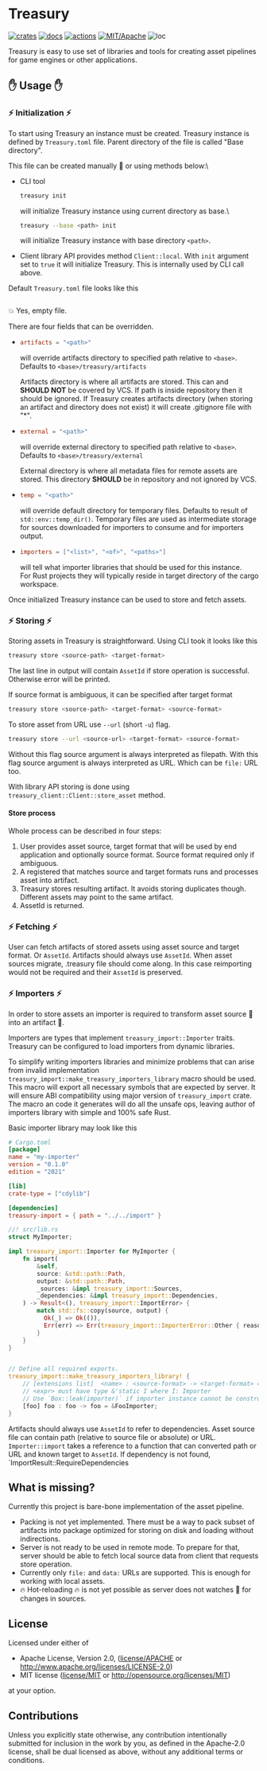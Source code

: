 # Treasury

[![crates](https://img.shields.io/crates/v/treasury.svg?style=for-the-badge&label=treasury)](https://crates.io/crates/treasury)
[![docs](https://img.shields.io/badge/docs.rs-treasury-66c2a5?style=for-the-badge&labelColor=555555&logoColor=white)](https://docs.rs/treasury)
[![actions](https://img.shields.io/github/workflow/status/arcana-engine/treasury/badge/master?style=for-the-badge)](https://github.com/arcana-engine/treasury/actions?query=workflow%3ARust)
[![MIT/Apache](https://img.shields.io/badge/license-MIT%2FApache-blue.svg?style=for-the-badge)](COPYING)
![loc](https://img.shields.io/tokei/lines/github/arcana-engine/treasury?style=for-the-badge)

Treasury is easy to use set of libraries and tools for creating asset pipelines for game engines or other applications.

## :hand: Usage :hand:

### :zap: Initialization :zap:

To start using Treasury an instance must be created.
Treasury instance is defined by `Treasury.toml` file.
Parent directory of the file is called "Base directory".

This file can be created manually :construction_worker: or using methods below:\
* CLI tool
  ```sh
  treasury init
  ```
  will initialize Treasury instance using current directory as base.\

  ```sh
  treasury --base <path> init
  ```
  will initialize Treasury instance with base directory `<path>`.
* Client library API provides method `Client::local`. With `init` argument set to `true` it will initialize Treasury. This is internally used by CLI call above.


Default `Treasury.toml` file looks like this
```toml
```
:boom: Yes, empty file.


There are four fields that can be overridden.

* ```toml
  artifacts = "<path>"
  ```
  will override artifacts directory to specified path relative to `<base>`. Defaults to `<base>/treasury/artifacts`

  Artifacts directory is where all artifacts are stored. This can and **SHOULD NOT** be covered by VCS. If path is inside repository then it should be ignored.
  If Treasury creates artifacts directory (when storing an artifact and directory does not exist) it will create .gitignore file with "*".

* ```toml
  external = "<path>"
  ```
  will override external directory to specified path relative to `<base>`. Defaults to `<base>/treasury/external`

  External directory is where all metadata files for remote assets are stored.
  This directory **SHOULD** be in repository and not ignored by VCS.

* ```toml
  temp = "<path>"
  ```
  will override default directory for temporary files. Defaults to result of `std::env::temp_dir()`.
  Temporary files are used as intermediate storage for sources downloaded for importers to consume and for importers output.

* ```toml
  importers = ["<list>", "<of>", "<paths>"]
  ```
  will tell what importer libraries that should be used for this instance.\
  For Rust projects they will typically reside in target directory of the cargo workspace.

Once initialized Treasury instance can be used to store and fetch assets.

### :zap: Storing :zap:

Storing assets in Treasury is straightforward.
Using CLI took it looks like this

```sh
treasury store <source-path> <target-format>
```

The last line in output will contain `AssetId` if store operation is successful.
Otherwise error will be printed.


If source format is ambiguous, it can be specified after target format

```sh
treasury store <source-path> <target-format> <source-format>
```


To store asset from URL use `--url` (short `-u`) flag.

```sh
treasury store --url <source-url> <target-format> <source-format>
```

Without this flag source argument is always interpreted as filepath.
With this flag source argument is always interpreted as URL. Which can be `file:` URL too.


With library API storing is done using `treasury_client::Client::store_asset` method.


#### Store process

Whole process can be described in four steps:
1. User provides asset source, target format that will be used by end application and optionally source format. Source format required only if ambiguous.
2. A registered that matches source and target formats runs and processes asset into artifact.
3. Treasury stores resulting artifact. It avoids storing duplicates though. Different assets may point to the same artifact.
4. AssetId is returned.


### :zap: Fetching :zap:

User can fetch artifacts of stored assets using asset source and target format.
Or `AssetId`. Artifacts should always use `AssetId`.
When asset sources migrate, .treasury file should come along. In this case reimporting would not be required and their `AssetId` is preserved.

### :zap: Importers :zap:

In order to store assets an importer is required to transform asset source :egg: into an artifact :baby_chick:.

Importers are types that implement `treasury_import::Importer` traits.\
Treasury can be configured to load importers from dynamic libraries.

To simplify writing importers libraries and minimize problems that can arise from invalid implementation `treasury_import::make_treasury_importers_library` macro should be used.\
This macro will export all necessary symbols that are expected by server.
It will ensure ABI compatibility using major version of `treasury_import` crate.
The macro an code it generates will do all the unsafe ops, leaving author of importers library with simple and 100% safe Rust.


Basic importer library may look like this

```toml
# Cargo.toml
[package]
name = "my-importer"
version = "0.1.0"
edition = "2021"

[lib]
crate-type = ["cdylib"]

[dependencies]
treasury-import = { path = "../../import" }
```

```rust
//! src/lib.rs
struct MyImporter;

impl treasury_import::Importer for MyImporter {
    fn import(
        &self,
        source: &std::path::Path,
        output: &std::path::Path,
        _sources: &impl treasury_import::Sources,
        _dependencies: &impl treasury_import::Dependencies,
    ) -> Result<(), treasury_import::ImportError> {
        match std::fs::copy(source, output) {
          Ok(_) => Ok(()),
          Err(err) => Err(treasury_import::ImporterError::Other { reason: "SOMETHING WENT WRONG".to_owned() }),
        }
    }
}


// Define all required exports.
treasury_import::make_treasury_importers_library! {
    // [extensions list]  <name> : <source-format> -> <target-format> = <expr>;
    // <expr> must have type &'static I where I: Importer
    // Use `Box::leak(importer)` if importer instance cannot be constructed in constant expression.
    [foo] foo : foo -> foo = &FooImporter;
}
```

Artifacts should always use `AssetId` to refer to dependencies.
Asset source file can contain path (relative to source file or absolute) or URL.
`Importer::import` takes a reference to a function that can converted path or URL and known target to `AssetId`.
If dependency is not found, `ImportResult::RequireDependencies

## What is missing?

Currently this project is bare-bone implementation of the asset pipeline.

* Packing is not yet implemented. There must be a way to pack subset of artifacts into package optimized for storing on disk and loading without indirections.
* Server is not ready to be used in remote mode. To prepare for that, server should be able to fetch local source data from client that requests store operation.
* Currently only `file:` and `data:` URLs are supported. This is enough for working with local assets.
* :fire: Hot-reloading :fire: is not yet possible as server does not watches :eyes: for changes in sources.

## License

Licensed under either of

* Apache License, Version 2.0, ([license/APACHE](license/APACHE) or http://www.apache.org/licenses/LICENSE-2.0)
* MIT license ([license/MIT](license/MIT) or http://opensource.org/licenses/MIT)

at your option.

## Contributions

Unless you explicitly state otherwise, any contribution intentionally submitted for inclusion in the work by you, as defined in the Apache-2.0 license, shall be dual licensed as above, without any additional terms or conditions.
